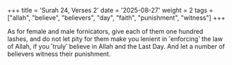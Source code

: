 +++
title = 'Surah 24, Verses 2'
date = '2025-08-27'
weight = 2
tags = ["allah", "believe", "believers", "day", "faith", "punishment", "witness"]
+++

As for female and male fornicators, give each of them one hundred lashes, and do not let pity for them make you lenient in ˹enforcing˺ the law of Allah, if you ˹truly˺ believe in Allah and the Last Day. And let a number of believers witness their punishment.
